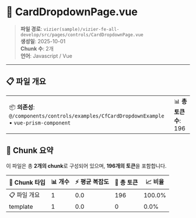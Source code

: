 # 📄 CardDropdownPage.vue

> **파일 경로**: `vizier(sample)/vizier-fe-all-develop/src/pages/controls/CardDropdownPage.vue`  
> **생성일**: 2025-10-01  
> **Chunk 수**: 2개  
> **언어**: Javascript / Vue
---


## 📋 파일 개요

| | |
|--|--|
| 📦 **의존성**: `@/components/controls/examples/CfCardDropdownExample` • `vue-prism-component` | 📊 **총 토큰 수**: 196 |






## 🧩 Chunk 요약

이 파일은 총 **2개의 chunk**로 구성되어 있으며, **196개의 토큰**을 포함합니다.

| 🧩 Chunk 타입 | 📊 개수 | ⚡ 평균 복잡도 | 📝 총 토큰 | 📈 비율 |
|---------------|--------|-------------|----------|--------|
| 📋 파일 개요 | 1 | 0.0 | 196 | 100.0% |
| template | 1 | 0.0 | 0 | 0.0% |

